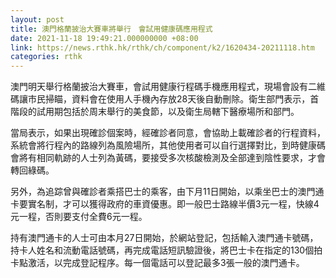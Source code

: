 ```yaml
---
layout: post
title: 澳門格蘭披治大賽車將舉行　會試用健康碼應用程式
date: 2021-11-18 19:49:21.000000000 +08:00
link: https://news.rthk.hk/rthk/ch/component/k2/1620434-20211118.htm
categories: rthk
---
```


澳門明天舉行格蘭披治大賽車，會試用健康行程碼手機應用程式，現場會設有二維碼讓市民掃瞄，資料會在使用人手機內存放28天後自動刪除。衛生部門表示，首階段的試用期包括於周末舉行的美食節，以及衛生局轄下醫療場所和部門。

當局表示，如果出現確診個案時，經確診者同意，會協助上載確診者的行程資料，系統會將行程內的路線列為風險場所，其他使用者可以自行選擇對比，到時健康碼會將有相同軌跡的人士列為黃碼，要接受多次核酸檢測及全部達到陰性要求，才會轉回綠碼。

另外，為追踪曾與確診者乘搭巴士的乘客，由下月11日開始，以乘坐巴士的澳門通卡要實名制，才可以獲得政府的車資優惠。即一般巴士路線半價3元一程，快線4元一程，否則要支付全費6元一程。

持有澳門通卡的人士可由本月27日開始，於網站登記，包括輸入澳門通卡號碼，持卡人姓名和流動電話號碼，再完成電話短訊驗證後，將巴士卡在指定的130個拍卡點激活，以完成登記程序。每一個電話可以登記最多3張一般的澳門通卡。
